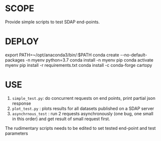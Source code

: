 # SCOPE

Provide simple scripts to test SDAP end-points.


# DEPLOY


export PATH=~/opt/anaconda3/bin/:$PATH 
conda create --no-default-packages -n myenv python=3.7
conda install -n myenv pip
conda activate myenv
pip install -r requirements.txt
conda install -c conda-forge cartopy


# USE

1. `simple_test.py`: do concurrent requests on end points, print partial json response
2. `plot_test.py` : plots results for all datasets published on a SDAP server
3. `asynchrnous_test` : run 2 requests asynchronously (one bug, one small in this order) and get result of small request first.

The rudimentary scripts needs to be edited to set tested end-point and test parameters



